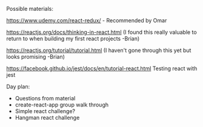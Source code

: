 Possible materials:

https://www.udemy.com/react-redux/ - Recommended by Omar

https://reactjs.org/docs/thinking-in-react.html
(I found this really valuable to return to when building my first react projects -Brian)

https://reactjs.org/tutorial/tutorial.html
(I haven't gone through this yet but looks promising -Brian)

https://facebook.github.io/jest/docs/en/tutorial-react.html
Testing react with jest

Day plan:

* Questions from material
* create-react-app group walk through
* Simple react challenge?
* Hangman react challenge
